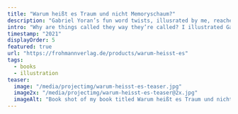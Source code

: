 ```yaml
---
title: "Warum heißt es Traum und nicht Memoryschaum?"
description: "Gabriel Yoran’s fun word twists, illusrated by me, reached ‛Top 50 Gift Books for Singles’ on Amazon!"
intro: "Why are things called they way they’re called? I illustrated Gabriel Yoran’s fun word twists and we published it as a small, neat book (‛Top 50 Gift Books for Singles’ on Amazon!). Published with Frohmann Verlag Berlin."
timestamp: "2021"
displayOrder: 5
featured: true
url: "https://frohmannverlag.de/products/warum-heisst-es"
tags:
  - books
  - illustration
teaser:
  image: "/media/projectimg/warum-heisst-es-teaser.jpg"
  image2x: "/media/projectimg/warum-heisst-es-teaser@2x.jpg"
  imageAlt: "Book shot of my book titled Warum heißt es Traum und nicht Memoryschaum"
---
```

